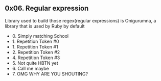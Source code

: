 <h2>0x06. Regular expression</h2>
<p>Library used to build those regex(regular expressions) is Onigurumna,
a library that is used by Ruby by default</p>
<ul>
<li>0. Simply matching School</li>
<li>1. Repetition Token #0</li>
<li>1. Repetition Token #1</li>
<li>2. Repetition Token #2</li>
<li>4. Repetition Token #3</li>
<li>5. Not quite HBTN yet</li>
<li>6. Call me maybe</li>
<li>7. OMG WHY ARE YOU SHOUTING?</li>
</ul>
